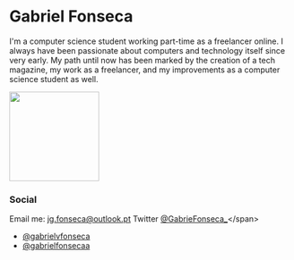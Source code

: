 
# Gabriel Fonseca

I'm a computer science student working part-time as a freelancer online.
I always have been passionate about computers and technology itself since very early. My path until now has been marked by the creation of a tech magazine, my work as a freelancer, and my improvements as a computer science student as well.

<img height="160em" src="https://github-readme-stats.vercel.app/api?username=gabrielvfonseca&show_icons=true&theme=dark&include_all_commits=true&count_private=true"/>

### Social

Email me: jg.fonseca@outlook.pt
<span>Twitter [@GabrieFonseca_](https://twitter.com/GabrieFonseca_)</span>
- [@gabrielvfonseca](https://github.com/gabrielvfonseca) 
- [@gabrielfonsecaa](https://www.linkedin.com/in/gabrielfonsecaa/)
